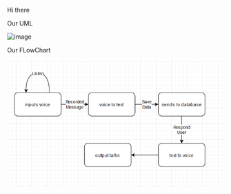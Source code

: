 Hi there

Our UML

![image](.github/profile/assets/UML.png)

Our FLowChart

![image](https://github.com/HackEDGigachat/.github/blob/main/profile/assets/RasberryPiFC.png)
